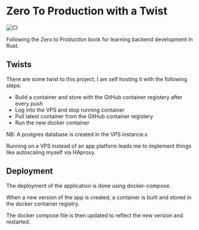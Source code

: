 # Zero To Production with a Twist

![CI](https://github.com/morukele/zero-to-prod/actions/workflows/general.yml/badge.svg)

Following the Zero to Production book for learning backend development in Rust.

## Twists

There are some twist to this project, I am self hosting it with the following steps:

- Build a container and store with the GitHub container registery after every push
- Log into the VPS and stop running container
- Pull latest container from the GitHub container registery
- Run the new docker container

NB: A postgres database is created in the VPS instance.s

Running on a VPS instead of an app platform leads me to implement things like autoscaling myself via HAproxy.

## Deployment

The deployment of the application is done using docker-compose.

When a new version of the app is created, a container is built and stored in the docker container registry.

The docker compose file is then updated to reflect the new version and restarted.
